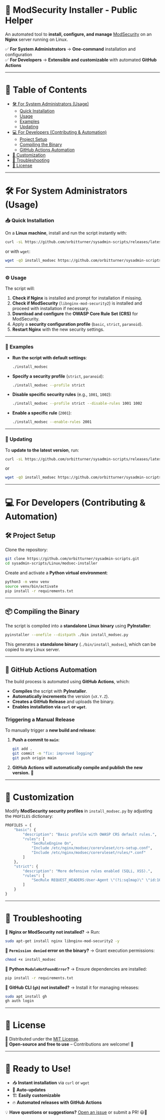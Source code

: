# 🚀 **ModSecurity Installer - Public Helper**
An automated tool to **install, configure, and manage** [ModSecurity](https://modsecurity.org) on an **Nginx** server running on Linux.

✅ **For System Administrators** → **One-command** installation and configuration  
✅ **For Developers** → **Extensible and customizable** with automated **GitHub Actions**  

---

# 📌 **Table of Contents**
- [🛠️ For System Administrators (Usage)](#for-system-administrators-usage)
  - [Quick Installation](#quick-installation)
  - [Usage](#usage)
  - [Examples](#examples)
  - [Updating](#updating)
- [💻 For Developers (Contributing & Automation)](#for-developers-contributing--automation)
  - [Project Setup](#project-setup)
  - [Compiling the Binary](#compiling-the-binary)
  - [GitHub Actions Automation](#github-actions-automation)
- [🔄 Customization](#customization)
- [🔧 Troubleshooting](#troubleshooting)
- [📜 License](#license)

---

# 🛠️ **For System Administrators (Usage)**  

### 📥 **Quick Installation**
On a **Linux machine**, install and run the script instantly with:

```bash
curl -sL https://github.com/orbitturner/sysadmin-scripts/releases/latest/download/install_modsec -o install_modsec && chmod +x install_modsec && ./install_modsec
```
or with `wget`:
```bash
wget -qO install_modsec https://github.com/orbitturner/sysadmin-scripts/releases/latest/download/install_modsec && chmod +x install_modsec && ./install_modsec
```

---

### ⚙️ **Usage**
The script will:
1. **Check if Nginx** is installed and prompt for installation if missing.
2. **Check if ModSecurity** (`libnginx-mod-security2`) is installed and proceed with installation if necessary.
3. **Download and configure** the **OWASP Core Rule Set (CRS)** for ModSecurity.
4. Apply a **security configuration profile** (`basic`, `strict`, `paranoid`).
5. **Restart Nginx** with the new security settings.

---

### 📌 **Examples**
- **Run the script with default settings**:  
  ```bash
  ./install_modsec
  ```

- **Specify a security profile** (`strict`, `paranoid`):  
  ```bash
  ./install_modsec --profile strict
  ```

- **Disable specific security rules** (e.g., `1001`, `1002`):  
  ```bash
  ./install_modsec --profile strict --disable-rules 1001 1002
  ```

- **Enable a specific rule** (`2001`):  
  ```bash
  ./install_modsec --enable-rules 2001
  ```

---

### 🔄 **Updating**
To **update to the latest version**, run:

```bash
curl -sL https://github.com/orbitturner/sysadmin-scripts/releases/latest/download/install_modsec -o install_modsec && chmod +x install_modsec
```
or
```bash
wget -qO install_modsec https://github.com/orbitturner/sysadmin-scripts/releases/latest/download/install_modsec && chmod +x install_modsec
```

---

# 💻 **For Developers (Contributing & Automation)**  

## 🛠️ **Project Setup**
Clone the repository:
```bash
git clone https://github.com/orbitturner/sysadmin-scripts.git
cd sysadmin-scripts/Linux/modsec-installer
```

Create and activate a **Python virtual environment**:
```bash
python3 -m venv venv
source venv/bin/activate
pip install -r requirements.txt
```

---

## 📦 **Compiling the Binary**
The script is compiled into a **standalone Linux binary** using **PyInstaller**:

```bash
pyinstaller --onefile --distpath ./bin install_modsec.py
```
This generates a **standalone binary** (`./bin/install_modsec`), which can be copied to any Linux server.

---

## 🚀 **GitHub Actions Automation**
The build process is automated using **GitHub Actions**, which:
- **Compiles** the script with **PyInstaller**.
- **Automatically increments** the version (`vX.Y.Z`).
- **Creates a GitHub Release** and uploads the binary.
- **Enables installation via `curl` or `wget`**.

### **Triggering a Manual Release**
To manually trigger a **new build and release**:
1. **Push a commit to `main`**:
   ```bash
   git add .
   git commit -m "fix: improved logging"
   git push origin main
   ```
2. **GitHub Actions will automatically compile and publish the new version.** 🎉

---

# 🔄 **Customization**  
Modify **ModSecurity security profiles** in `install_modsec.py` by adjusting the `PROFILES` dictionary:

```python
PROFILES = {
    "basic": {
        "description": "Basic profile with OWASP CRS default rules.",
        "rules": [
            "SecRuleEngine On",
            "Include /etc/nginx/modsec/coreruleset/crs-setup.conf",
            "Include /etc/nginx/modsec/coreruleset/rules/*.conf"
        ]
    },
    "strict": {
        "description": "More defensive rules enabled (SQLi, XSS).",
        "rules": [
            "SecRule REQUEST_HEADERS:User-Agent \"(?i:sqlmap)\" \"id:1001,deny,log,msg:'SQLMap Scan Detected'\""
        ]
    }
}
```

---

# 🔧 **Troubleshooting**
📌 **Nginx or ModSecurity not installed?** → Run:
```bash
sudo apt-get install nginx libnginx-mod-security2 -y
```

📌 **`Permission denied` error on the binary?** → Grant execution permissions:
```bash
chmod +x install_modsec
```

📌 **Python `ModuleNotFoundError`?** → Ensure dependencies are installed:
```bash
pip install -r requirements.txt
```

📌 **GitHub CLI (`gh`) not installed?** → Install it for managing releases:
```bash
sudo apt install gh
gh auth login
```

---

# 📜 **License**
📜 Distributed under the [MIT License](./LICENSE).  
📢 **Open-source and free to use** – Contributions are welcome! 🚀  

---

# 🚀 **Ready to Use!**
- 📥 **Instant installation** via `curl` or `wget`
- 🔄 **Auto-updates**
- 🏗 **Easily customizable**
- 🔥 **Automated releases with GitHub Actions**

💡 **Have questions or suggestions?** [Open an issue](https://github.com/orbitturner/sysadmin-scripts/issues) or submit a PR! 😃🚀